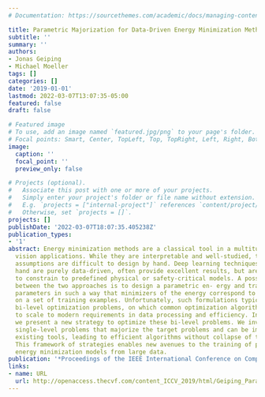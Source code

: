```yaml
---
# Documentation: https://sourcethemes.com/academic/docs/managing-content/

title: Parametric Majorization for Data-Driven Energy Minimization Methods
subtitle: ''
summary: ''
authors:
- Jonas Geiping
- Michael Moeller
tags: []
categories: []
date: '2019-01-01'
lastmod: 2022-03-07T13:07:35-05:00
featured: false
draft: false

# Featured image
# To use, add an image named `featured.jpg/png` to your page's folder.
# Focal points: Smart, Center, TopLeft, Top, TopRight, Left, Right, BottomLeft, Bottom, BottomRight.
image:
  caption: ''
  focal_point: ''
  preview_only: false

# Projects (optional).
#   Associate this post with one or more of your projects.
#   Simply enter your project's folder or file name without extension.
#   E.g. `projects = ["internal-project"]` references `content/project/deep-learning/index.md`.
#   Otherwise, set `projects = []`.
projects: []
publishDate: '2022-03-07T18:07:35.405238Z'
publication_types:
- '1'
abstract: Energy minimization methods are a classical tool in a multitude of computer
  vision applications. While they are interpretable and well-studied, their regularity
  assumptions are difficult to design by hand. Deep learning techniques on the other
  hand are purely data-driven, often provide excellent results, but are very difficult
  to constrain to predefined physical or safety-critical models. A possible combination
  between the two approaches is to design a parametric en- ergy and train the free
  parameters in such a way that minimizers of the energy correspond to desired solution
  on a set of training examples. Unfortunately, such formulations typically lead to
  bi-level optimization problems, on which common optimization algorithms are difficult
  to scale to modern requirements in data processing and efficiency. In this work,
  we present a new strategy to optimize these bi-level problems. We investigate surrogate
  single-level problems that majorize the target problems and can be implemented with
  existing tools, leading to efficient algorithms without collapse of the energy function.
  This framework of strategies enables new avenues to the training of parameterized
  energy minimization models from large data.
publication: '*Proceedings of the IEEE International Conference on Computer Vision*'
links:
- name: URL
  url: http://openaccess.thecvf.com/content_ICCV_2019/html/Geiping_Parametric_Majorization_for_Data-Driven_Energy_Minimization_Methods_ICCV_2019_paper.html
---
```

